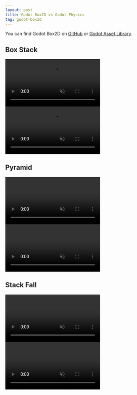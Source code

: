 ```yaml
---
layout: post
title: Godot Box2D vs Godot Physics
tag: godot-box2d
---
```


You can find Godot Box2D on [GitHub](https://github.com/appsinacup/godot-box2d) or [Godot Asset Library](https://godotengine.org/asset-library/asset/2007).

## Box Stack

<video controls autoplay muted>
    <source type="video/webm" src="/assets/vid/box-stack-box2d.webm">
</video>
<video controls autoplay muted>
    <source type="video/webm" src="/assets/vid/box-stack-godot.webm">
</video>

## Pyramid

<video controls autoplay muted>
    <source type="video/webm" src="/assets/vid/pyramid-box2d.webm">
</video>
<video controls autoplay muted>
    <source type="video/webm" src="/assets/vid/pyramid-godot.webm">
</video>

## Stack Fall

<video controls autoplay muted>
    <source type="video/webm" src="/assets/vid/stack-fall-box2d.webm">
</video>
<video controls autoplay muted>
    <source type="video/webm" src="/assets/vid/stack-fall-godot.webm">
</video>
